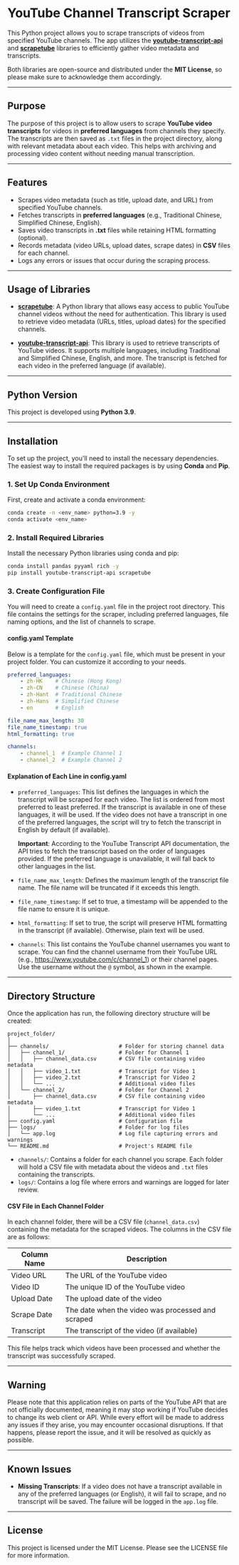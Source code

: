 # YouTube Channel Transcript Scraper

This Python project allows you to scrape transcripts of videos from specified YouTube channels. The app utilizes the **[youtube-transcript-api](https://github.com/jdepoix/youtube-transcript-api)** and **[scrapetube](https://github.com/axelperret/scrapetube)** libraries to efficiently gather video metadata and transcripts.

Both libraries are open-source and distributed under the **MIT License**, so please make sure to acknowledge them accordingly.

---

## Purpose

The purpose of this project is to allow users to scrape **YouTube video transcripts** for videos in **preferred languages** from channels they specify. The transcripts are then saved as `.txt` files in the project directory, along with relevant metadata about each video. This helps with archiving and processing video content without needing manual transcription.

---

## Features

- Scrapes video metadata (such as title, upload date, and URL) from specified YouTube channels.
- Fetches transcripts in **preferred languages** (e.g., Traditional Chinese, Simplified Chinese, English).
- Saves video transcripts in **.txt** files while retaining HTML formatting (optional).
- Records metadata (video URLs, upload dates, scrape dates) in **CSV** files for each channel.
- Logs any errors or issues that occur during the scraping process.

---

## Usage of Libraries

- **[scrapetube](https://github.com/axelperret/scrapetube)**: A Python library that allows easy access to public YouTube channel videos without the need for authentication. This library is used to retrieve video metadata (URLs, titles, upload dates) for the specified channels.  

- **[youtube-transcript-api](https://github.com/jdepoix/youtube-transcript-api)**: This library is used to retrieve transcripts of YouTube videos. It supports multiple languages, including Traditional and Simplified Chinese, English, and more. The transcript is fetched for each video in the preferred language (if available).

---

## Python Version

This project is developed using **Python 3.9**.

---

## Installation

To set up the project, you'll need to install the necessary dependencies. The easiest way to install the required packages is by using **Conda** and **Pip**.

### 1. Set Up Conda Environment
First, create and activate a conda environment:
```bash
conda create -n <env_name> python=3.9 -y
conda activate <env_name>
```

### 2. Install Required Libraries
Install the necessary Python libraries using conda and pip:
```bash
conda install pandas pyyaml rich -y
pip install youtube-transcript-api scrapetube
```

### 3. Create Configuration File
You will need to create a `config.yaml` file in the project root directory. This file contains the settings for the scraper, including preferred languages, file naming options, and the list of channels to scrape.

#### config.yaml Template
Below is a template for the `config.yaml` file, which must be present in your project folder. You can customize it according to your needs.
```yaml
preferred_languages:
    - zh-HK    # Chinese (Hong Kong)
    - zh-CN    # Chinese (China)
    - zh-Hant  # Traditional Chinese
    - zh-Hans  # Simplified Chinese
    - en       # English

file_name_max_length: 30
file_name_timestamp: true
html_formatting: true

channels:
    - channel_1  # Example Channel 1
    - channel_2  # Example Channel 2
```

#### Explanation of Each Line in config.yaml
- `preferred_languages`: This list defines the languages in which the transcript will be scraped for each video. The list is ordered from most preferred to least preferred. If the transcript is available in one of these languages, it will be used. If the video does not have a transcript in one of the preferred languages, the script will try to fetch the transcript in English by default (if available).

    **Important**: According to the YouTube Transcript API documentation, the API tries to fetch the transcript based on the order of languages provided. If the preferred language is unavailable, it will fall back to other languages in the list.

- `file_name_max_length`: Defines the maximum length of the transcript file name. The file name will be truncated if it exceeds this length.

- `file_name_timestamp`: If set to true, a timestamp will be appended to the file name to ensure it is unique.

- `html_formatting`: If set to true, the script will preserve HTML formatting in the transcript (if available). Otherwise, plain text will be used.

- `channels`: This list contains the YouTube channel usernames you want to scrape. You can find the channel username from their YouTube URL (e.g., https://www.youtube.com/c/channel_1) or their channel pages. Use the username without the `@` symbol, as shown in the example.

---

## Directory Structure
Once the application has run, the following directory structure will be created:
```
project_folder/
│
├── channels/                      # Folder for storing channel data
│   ├── channel_1/                 # Folder for Channel 1
│   │   ├── channel_data.csv       # CSV file containing video metadata
│   │   ├── video_1.txt            # Transcript for Video 1
│   │   ├── video_2.txt            # Transcript for Video 2
│   │   └── ...                    # Additional video files
│   └── channel_2/                 # Folder for Channel 2
│       ├── channel_data.csv       # CSV file containing video metadata
│       ├── video_1.txt            # Transcript for Video 1
│       └── ...                    # Additional video files
├── config.yaml                    # Configuration file
├── logs/                          # Folder for log files
│   └── app.log                    # Log file capturing errors and warnings
└── README.md                      # Project's README file
```

- `channels/`: Contains a folder for each channel you scrape. Each folder will hold a CSV file with metadata about the videos and `.txt` files containing the transcripts.
- `logs/`: Contains a log file where errors and warnings are logged for later review.

#### CSV File in Each Channel Folder
In each channel folder, there will be a CSV file (`channel_data.csv`) containing the metadata for the scraped videos. The columns in the CSV file are as follows:

| Column Name | Description |
|-------------|-------------|
| Video URL   | The URL of the YouTube video |
| Video ID    | The unique ID of the YouTube video |
| Upload Date | The upload date of the video |
| Scrape Date | The date when the video was processed and scraped |
| Transcript  | The transcript of the video (if available) |

This file helps track which videos have been processed and whether the transcript was successfully scraped.

---

## Warning
Please note that this application relies on parts of the YouTube API that are not officially documented, meaning it may stop working if YouTube decides to change its web client or API. While every effort will be made to address any issues if they arise, you may encounter occasional disruptions. If that happens, please report the issue, and it will be resolved as quickly as possible.

---

## Known Issues
- **Missing Transcripts**: If a video does not have a transcript available in any of the preferred languages (or English), it will fail to scrape, and no transcript will be saved. The failure will be logged in the `app.log` file.

---

## License
This project is licensed under the MIT License. Please see the LICENSE file for more information.